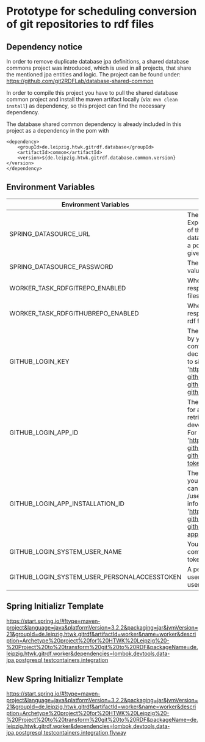 # Prototype for scheduling conversion of git repositories to rdf files

## Dependency notice

In order to remove duplicate database jpa definitions, a shared database commons project was introduced, which is used
in all projects, that share the mentioned jpa entities and logic.
The project can be found under: https://github.com/git2RDFLab/database-shared-common

In order to compile this project you have to pull the shared database common project and install the maven artifact locally
(via: `mvn clean install`) as dependency, so this project can find the necessary dependency.

The database shared common dependency is already included in this project as a dependency in the pom with

```
<dependency>
	<groupId>de.leipzig.htwk.gitrdf.database</groupId>
	<artifactId>common</artifactId>
	<version>${de.leipzig.htwk.gitrdf.database.common.version}</version>
</dependency>
```

## Environment Variables

| Environment Variables                        | Description                                                                                                                                                                                                                                                                                                                                 |
|----------------------------------------------|---------------------------------------------------------------------------------------------------------------------------------------------------------------------------------------------------------------------------------------------------------------------------------------------------------------------------------------------|
| SPRING_DATASOURCE_URL                        | The fully qualified url to the database. Expects the database connection string as of the defined schema by the used database. This projects expects per default a postgres database. A default value is given for local deployments.                                                                                                       |
| SPRING_DATASOURCE_PASSWORD                   | The password of the database. A default value is given for local deployments.                                                                                                                                                                                                                                                               |
| WORKER_TASK_RDFGITREPO_ENABLED               | Whether the scheduler, which is responsible for converting git repos to rdf files, should be enabled. Default is true.                                                                                                                                                                                                                      |
| WORKER_TASK_RDFGITHUBREPO_ENABLED            | Whether the scheduler, which is responsible for converting github repos to rdf files, should be enabled. Default is true.                                                                                                                                                                                                                   |
| GITHUB_LOGIN_KEY                             | The private pem-base64-key generated by your github app. Env-Var should only contain the base64. Remove the Key-Type declarations and line breaks. Will be used to sign jwt tokens. For more information see 'https://docs.github.com/en/apps/creating-github-apps/authenticating-with-a-github-app/managing-private-keys-for-github-apps'. |
| GITHUB_LOGIN_APP_ID                          | The id of your github app, which you use for authentication to github. The id can be retrieved from the user -> settings -> developer settings -> (github app) menu. For more information see 'https://docs.github.com/en/apps/creating-github-apps/authenticating-with-a-github-app/generating-a-json-web-token-jwt-for-a-github-app'.     |
| GITHUB_LOGIN_APP_INSTALLATION_ID             | The installation id of your github app, which you use for authentication to github. The id can be retrieved for example via 'GET /users/{username}/installation'. For more information see 'https://docs.github.com/en/apps/creating-github-apps/authenticating-with-a-github-app/authenticating-as-a-github-app-installation'.             |
| GITHUB_LOGIN_SYSTEM_USER_NAME                | Your github login username. Is used in combination with your personal access token to pull git repos from github.                                                                                                                                                                                                                           |
| GITHUB_LOGIN_SYSTEM_USER_PERSONALACCESSTOKEN | A personal access token for your github user. Is used in combination with your username to pull git repos from github.                                                                                                                                                                                                                      |

## Spring Initializr Template
https://start.spring.io/#!type=maven-project&language=java&platformVersion=3.2.2&packaging=jar&jvmVersion=21&groupId=de.leipzig.htwk.gitrdf&artifactId=worker&name=worker&description=Archetype%20project%20for%20HTWK%20Leipzig%20-%20Project%20to%20transform%20git%20to%20RDF&packageName=de.leipzig.htwk.gitrdf.worker&dependencies=lombok,devtools,data-jpa,postgresql,testcontainers,integration

## New Spring Initializr Template
https://start.spring.io/#!type=maven-project&language=java&platformVersion=3.2.2&packaging=jar&jvmVersion=21&groupId=de.leipzig.htwk.gitrdf&artifactId=worker&name=worker&description=Archetype%20project%20for%20HTWK%20Leipzig%20-%20Project%20to%20transform%20git%20to%20RDF&packageName=de.leipzig.htwk.gitrdf.worker&dependencies=lombok,devtools,data-jpa,postgresql,testcontainers,integration,flyway
